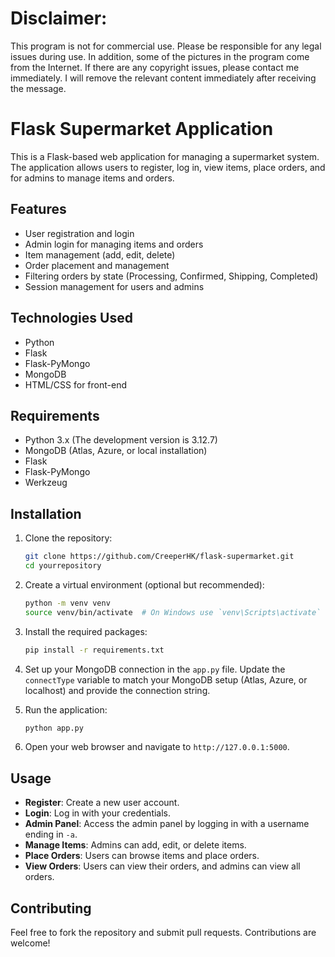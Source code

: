 # Disclaimer: 
This program is not for commercial use. Please be responsible for any legal issues during use. In addition, some of the pictures in the program come from the Internet. If there are any copyright issues, please contact me immediately. I will remove the relevant content immediately after receiving the message.

# Flask Supermarket Application

This is a Flask-based web application for managing a supermarket system. The application allows users to register, log in, view items, place orders, and for admins to manage items and orders.

## Features

- User registration and login
- Admin login for managing items and orders
- Item management (add, edit, delete)
- Order placement and management
- Filtering orders by state (Processing, Confirmed, Shipping, Completed)
- Session management for users and admins

## Technologies Used

- Python
- Flask
- Flask-PyMongo
- MongoDB
- HTML/CSS for front-end

## Requirements

- Python 3.x (The development version is 3.12.7)
- MongoDB (Atlas, Azure, or local installation)
- Flask
- Flask-PyMongo
- Werkzeug

## Installation

1. Clone the repository:

   ```bash
   git clone https://github.com/CreeperHK/flask-supermarket.git
   cd yourrepository
   ```

2. Create a virtual environment (optional but recommended):

   ```bash
   python -m venv venv
   source venv/bin/activate  # On Windows use `venv\Scripts\activate`
   ```

3. Install the required packages:

   ```bash
   pip install -r requirements.txt
   ```

4. Set up your MongoDB connection in the `app.py` file. Update the `connectType` variable to match your MongoDB setup (Atlas, Azure, or localhost) and provide the connection string.

5. Run the application:

   ```bash
   python app.py
   ```

6. Open your web browser and navigate to `http://127.0.0.1:5000`.

## Usage

- **Register**: Create a new user account.
- **Login**: Log in with your credentials.
- **Admin Panel**: Access the admin panel by logging in with a username ending in `-a`.
- **Manage Items**: Admins can add, edit, or delete items.
- **Place Orders**: Users can browse items and place orders.
- **View Orders**: Users can view their orders, and admins can view all orders.

## Contributing

Feel free to fork the repository and submit pull requests. Contributions are welcome!
